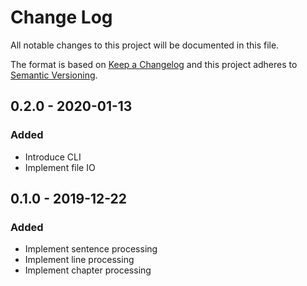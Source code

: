 # Change Log
All notable changes to this project will be documented in this file.

The format is based on [Keep a Changelog](http://keepachangelog.com/)
and this project adheres to [Semantic Versioning](http://semver.org/).

## 0.2.0 - 2020-01-13
### Added
* Introduce CLI
* Implement file IO

## 0.1.0 - 2019-12-22
### Added

* Implement sentence processing
* Implement line processing
* Implement chapter processing
